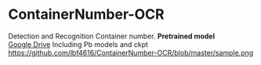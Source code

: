 # ContainerNumber-OCR
Detection and Recognition Container number.
 __Pretrained model__   
 [Google Drive](https://drive.google.com/open?id=18IGl5jOsUX4S6fKLHlw41JXEn4RRxIIF)
Including Pb models and ckpt
https://github.com/lbf4616/ContainerNumber-OCR/blob/master/sample.png
